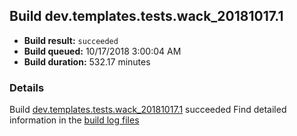 ## Build dev.templates.tests.wack_20181017.1
- **Build result:** `succeeded`
- **Build queued:** 10/17/2018 3:00:04 AM
- **Build duration:** 532.17 minutes
### Details
Build [dev.templates.tests.wack_20181017.1](https://winappstudio.visualstudio.com/web/build.aspx?pcguid=a4ef43be-68ce-4195-a619-079b4d9834c2&builduri=vstfs%3a%2f%2f%2fBuild%2fBuild%2f26426) succeeded
Find detailed information in the [build log files](https://uwpctdiags.blob.core.windows.net/buildlogs/dev.templates.tests.wack_20181017.1_logs.zip)
